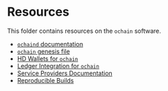 <!--
order: false
parent:
  order: 5
-->

# Resources

This folder contains resources on the `ochain` software.

- [`ochaind` documentation](./ochaind.md)
- [`ochain` genesis file](./genesis.md)
- [HD Wallets for `ochain`](./hd-wallets.md)
- [Ledger Integration for `ochain`](./ledger.md)
- [Service Providers Documentation](./service-providers.md)
- [Reproducible Builds](./reproducible-builds.md)
